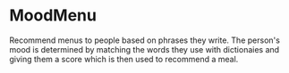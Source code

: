 # MoodMenu

Recommend menus to people based on phrases they write. The person's mood is determined by matching the words they use with dictionaies and giving them a score which is then used to recommend a meal.

